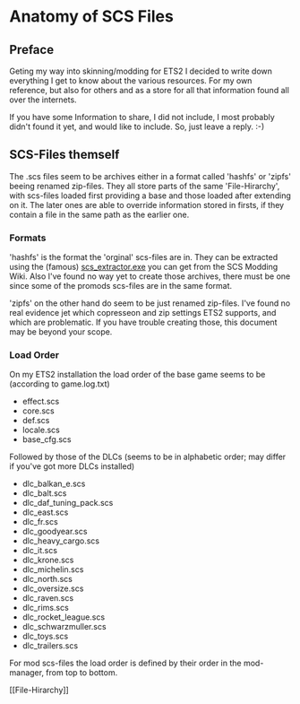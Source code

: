 # Anatomy of SCS Files

## Preface
Geting my way into skinning/modding for ETS2 I decided to write down everything I get to know about the various resources. For my own reference, but also for others and as a store for all that information found all over the internets.

If you have some Information to share, I did not include, I most probably didn't found it yet, and would like to include. So, just leave a reply. :-)

## SCS-Files themself
The .scs files seem to be archives either in a format called 'hashfs' or 'zipfs' beeing renamed zip-files. They all store parts of the same 'File-Hirarchy', with scs-files loaded first providing a base and those loaded after extending on it. The later ones are able to override information stored in firsts, if they contain a file in the same path as the earlier one.

### Formats
'hashfs' is the format the 'orginal' scs-files are in. They can be extracted using the (famous) [scs_extractor.exe](https://modding.scssoft.com/wiki/Documentation/Tools/Game_Archive_Extractor) you can get from the SCS Modding Wiki. Also I've found no way yet to create those archives, there must be one since some of the promods scs-files are in the same format.

'zipfs' on the other hand do seem to be just renamed zip-files. I've found no real evidence jet which copresseon and zip settings ETS2 supports, and which are problematic. If you have trouble creating those, this document may be beyond your scope.

### Load Order
On my ETS2 installation the load order of the base game seems to be (according to game.log.txt)
  * effect.scs
  * core.scs
  * def.scs
  * locale.scs
  * base_cfg.scs

Followed by those of the DLCs (seems to be in alphabetic order; may differ if you've got more DLCs installed)
  * dlc_balkan_e.scs
  * dlc_balt.scs
  * dlc_daf_tuning_pack.scs
  * dlc_east.scs
  * dlc_fr.scs
  * dlc_goodyear.scs
  * dlc_heavy_cargo.scs
  * dlc_it.scs
  * dlc_krone.scs
  * dlc_michelin.scs
  * dlc_north.scs
  * dlc_oversize.scs
  * dlc_raven.scs
  * dlc_rims.scs
  * dlc_rocket_league.scs
  * dlc_schwarzmuller.scs
  * dlc_toys.scs
  * dlc_trailers.scs

For mod scs-files the load order is defined by their order in the mod-manager, from top to bottom.

[[File-Hirarchy]]

